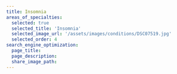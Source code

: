 ```yaml
---
title: Insomnia
areas_of_specialties:
  selected: true
  selected_title: 'Insomnia'
  selected_image_url: '/assets/images/conditions/DSC07519.jpg'
  selected_order: 4
search_engine_optimization:
  page_title:
  page_description:
  share_image_path:
---
```

